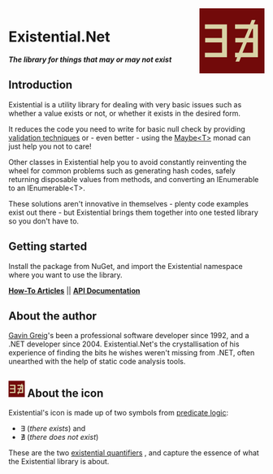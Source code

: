 ﻿<img align="right" width="128" height="128" src="images/Existential128.png">

# **Existential.Net**

***The library for things that may or may not exist***


## Introduction
Existential is a utility library for dealing with very basic issues
such as whether a value exists or not, or whether it exists in the desired form.

It reduces the code you need to write for basic null check by providing [validation
techniques](xref:using_validate.md) or - even better - using the 
[Maybe&lt;T&gt;](xref:using_maybe.md) monad can just help you not to care!

Other classes in Existential help you to avoid constantly reinventing the wheel for 
common problems such as generating hash codes, safely returning disposable values
from methods, and converting an IEnumerable to an IEnumerable&lt;T&gt;.

These solutions aren't innovative in themselves - plenty code examples exist out
there - but Existential brings them together into one tested library so you don't
have to. 

## Getting started
Install the package from NuGet, and import the Existential namespace where you want to
use the library.

**[How-To Articles](xref:intro.md)** || **[API Documentation](xref:index.md)**

## About the author
[Gavin Greig](http://www.ggreig.com/)'s been a professional software developer since 1992, 
and a .NET developer since 2004. Existential.Net's the crystallisation of his experience of
finding the bits he wishes weren't missing from .NET, often unearthed with the help of static
code analysis tools.

## ![Existential icon](images/Existential32.png) About the icon

Existential's icon is made up of two symbols from 
[predicate logic](https://en.wikipedia.org/wiki/First-order_logic): 
* &#8707; (*there exists*) and 
* &#8708; (*there does not exist*)

These are the two
[existential quantifiers](https://en.wikipedia.org/wiki/Existential_quantification)
, and capture the essence of what the Existential library is about.

